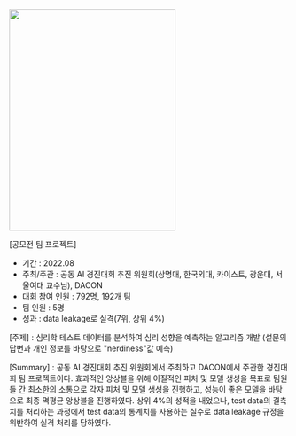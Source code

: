<image src="https://user-images.githubusercontent.com/86222332/211757954-367fa2fc-664a-431c-a778-6fc458f41f26.png" width="300" height="400"/>

[공모전 팀 프로젝트]
- 기간 : 2022.08
- 주최/주관 : 공동 AI 경진대회 추진 위원회(상명대, 한국외대, 카이스트, 광운대, 서울여대 교수님), DACON
- 대회 참여 인원 : 792명, 192개 팀
- 팀 인원 : 5명
- 성과 : data leakage로 실격(7위, 상위 4%)

[주제] : 심리학 테스트 데이터를 분석하여 심리 성향을 예측하는 알고리즘 개발 (설문의 답변과 개인 정보를 바탕으로 "nerdiness"값 예측)

[Summary] : 공동 AI 경진대회 추진 위원회에서 주최하고 DACON에서 주관한 경진대회 팀 프로젝트이다.
효과적인 앙상블을 위해 이질적인 피처 및 모델 생성을 목표로 팀원들 간 최소한의 소통으로 각자 피처 및 모델 생성을 진행하고, 성능이 좋은 모델을 바탕으로 최종 멱평균 앙상블을 진행하였다.
상위 4%의 성적을 내었으나, test data의 결측치를 처리하는 과정에서 test data의 통계치를 사용하는 실수로 data leakage 규정을 위반하여 실격 처리를 당하였다.
